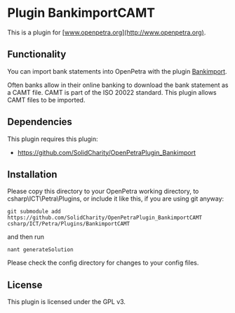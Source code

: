 # Plugin BankimportCAMT

This is a plugin for [www.openpetra.org](http://www.openpetra.org).

## Functionality

You can import bank statements into OpenPetra with the plugin [Bankimport](https://github.com/SolidCharity/OpenPetraPlugin_Bankimport).

Often banks allow in their online banking to download the bank statement as a CAMT file. CAMT is part of the ISO 20022 standard.
This plugin allows CAMT files to be imported.

## Dependencies

This plugin requires this plugin:

* https://github.com/SolidCharity/OpenPetraPlugin_Bankimport

## Installation

Please copy this directory to your OpenPetra working directory, to csharp\ICT\Petra\Plugins, or include it like this, if you are using git anyway:

    git submodule add https://github.com/SolidCharity/OpenPetraPlugin_BankimportCAMT csharp/ICT/Petra/Plugins/BankimportCAMT

and then run

    nant generateSolution

Please check the config directory for changes to your config files.

## License

This plugin is licensed under the GPL v3.
